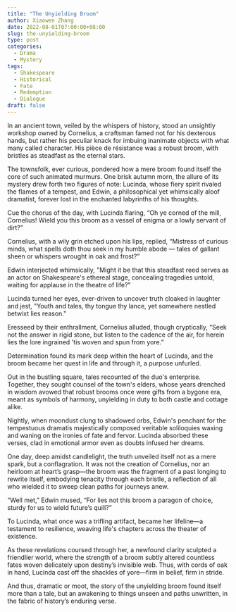 ```yaml
---
title: "The Unyielding Broom"
author: Xiaowen Zhang
date: 2022-08-01T07:00:00+08:00
slug: the-unyielding-broom
type: post
categories:
  - Drama
  - Mystery
tags:
  - Shakespeare
  - Historical
  - Fate
  - Redemption
  - Dialogue
draft: false
---
```


In an ancient town, veiled by the whispers of history, stood an unsightly workshop owned by Cornelius, a craftsman famed not for his dexterous hands, but rather his peculiar knack for imbuing inanimate objects with what many called character. His pièce de résistance was a robust broom, with bristles as steadfast as the eternal stars.

The townsfolk, ever curious, pondered how a mere broom found itself the core of such animated murmurs. One brisk autumn morn, the allure of its mystery drew forth two figures of note: Lucinda, whose fiery spirit rivaled the flames of a tempest, and Edwin, a philosophical yet whimsically aloof dramatist, forever lost in the enchanted labyrinths of his thoughts.

Cue the chorus of the day, with Lucinda flaring, “Oh ye corned of the mill, Cornelius! Wield you this broom as a vessel of enigma or a lowly servant of dirt?”

Cornelius, with a wily grin etched upon his lips, replied, “Mistress of curious minds, what spells doth thou seek in my humble abode — tales of gallant sheen or whispers wrought in oak and frost?”

Edwin interjected whimsically, "Might it be that this steadfast reed serves as an actor on Shakespeare's ethereal stage, concealing tragedies untold, waiting for applause in the theatre of life?"

Lucinda turned her eyes, ever-driven to uncover truth cloaked in laughter and jest, "Youth and tales, thy tongue thy lance, yet somewhere nestled betwixt lies reason."

Eresseed by their enthrallment, Cornelius alluded, though cryptically, “Seek not the answer in rigid stone, but listen to the cadence of the air, for herein lies the lore ingrained 'tis woven and spun from yore.”

Determination found its mark deep within the heart of Lucinda, and the broom became her quest in life and through it, a purpose unfurled.

Out in the bustling square, tales recounted of the duo's enterprise. Together, they sought counsel of the town's elders, whose years drenched in wisdom avowed that robust brooms once were gifts from a bygone era, meant as symbols of harmony, unyielding in duty to both castle and cottage alike.

Nightly, when moondust clung to shadowed orbs, Edwin's penchant for the tempestuous dramatis majestically composed veritable soliloquies waxing and waning on the ironies of fate and fervor. Lucinda absorbed these verses, clad in emotional armor even as doubts infused her dreams.

One day, deep amidst candlelight, the truth unveiled itself not as a mere spark, but a conflagration. It was not the creation of Cornelius, nor an heirloom at heart’s grasp—the broom was the fragment of a past longing to rewrite itself, embodying tenacity through each bristle, a reflection of all who wielded it to sweep clean paths for journeys anew.

“Well met,” Edwin mused, “For lies not this broom a paragon of choice, sturdy for us to wield future’s quill?”

To Lucinda, what once was a trifling artifact, became her lifeline—a testament to resilience, weaving life's chapters across the theater of existence.

As these revelations coursed through her, a newfound clarity sculpted a friendlier world, where the strength of a broom subtly altered countless fates woven delicately upon destiny’s invisible web. Thus, with cords of oak in hand, Lucinda cast off the shackles of yore—firm in belief, firm in stride.

And thus, dramatic or moot, the story of the unyielding broom found itself more than a tale, but an awakening to things unseen and paths unwritten, in the fabric of history’s enduring verse.
